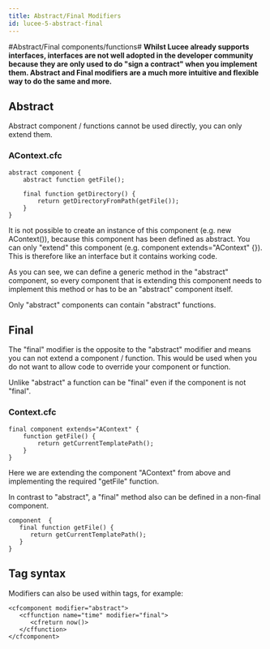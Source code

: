 ```yaml
---
title: Abstract/Final Modifiers
id: lucee-5-abstract-final
---
```


#Abstract/Final components/functions#
**Whilst Lucee already supports interfaces, interfaces are not well adopted in the developer community because they are only used to do "sign a contract" when you implement them. Abstract and Final modifiers are a much more intuitive and flexible way to do the same and more.**

## Abstract

Abstract component / functions cannot be used directly, you can only extend them.

### AContext.cfc

```luceescript
abstract component {
    abstract function getFile();

    final function getDirectory() {
        return getDirectoryFromPath(getFile());
    }
}
```

It is not possible to create an instance of this component (e.g. new AContext()), because this component has been defined as abstract. You can only "extend" this component (e.g. component extends="AContext" {}). This is therefore like an interface but it contains working code.

As you can see, we can define a generic method in the "abstract" component, so every component that is extending this component needs to implement this method or has to be an "abstract" component itself.

Only "abstract" components can contain "abstract" functions.

## Final

The "final" modifier is the opposite to the "abstract" modifier and means you can not extend a component / function. This would be used when you do not want to allow code to override your component or function.

Unlike "abstract" a function can be "final" even if the component is not "final".

### Context.cfc

```luceescript
final component extends="AContext" {
    function getFile() {
        return getCurrentTemplatePath();
    }
}
```
Here we are extending the component "AContext" from above and implementing the required "getFile" function.

In contrast to "abstract", a "final" method also can be defined in a non-final component.

```luceescript
component  {
   final function getFile() {
      return getCurrentTemplatePath();
   }
}
```

## Tag syntax

Modifiers can also be used within tags, for example:

```lucee
<cfcomponent modifier="abstract">
   <cffunction name="time" modifier="final">
      <cfreturn now()>
   </cffunction>
</cfcomponent>
```
